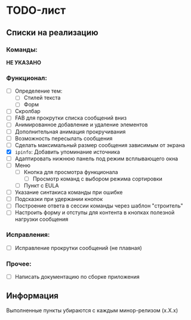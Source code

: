 # TODO-лист

## Списки на реализацию

### Команды:

__НЕ УКАЗАНО__

### Функционал:

- [ ] Определение тем:
  - [ ] Стилей текста
  - [ ] Форм
- [ ] Скролбар
- [ ] FAB для прокрутки списка сообщений вниз
- [ ] Анимированное добавление и удаление элементов
- [ ] Дополнительная анимация прокручивания
- [ ] Возможность пересылать сообщения
- [ ] Сделать максимальный размер сообщения зависимым от экрана
- [x] `ipinfo`: Добавить упоминание источника
- [ ] Адаптировать нижнюю панель под режим всплывающего окна
- [ ] Меню
  - [ ] Кнопка для просмотра функционала
    - [ ] Просмотр команд с выбором режима сортировки
  - [ ] Пункт с EULA
- [ ] Указание синтакиса команды при ошибке
- [ ] Подсказки при удержании кнопок
- [ ] Построение ответа в сессии команды через шаблон "строитель"
- [ ] Настроить форму и отступы для контента в кнопках полезной нагрузки сообщения

### Исправления:

- [ ] Исправление прокрутки сообщений (не плавная)

### Прочее:

- [ ] Написать документацию по сборке приложения

## Информация

Выполненные пункты убираются с каждым минор-релизом (x.X.x)